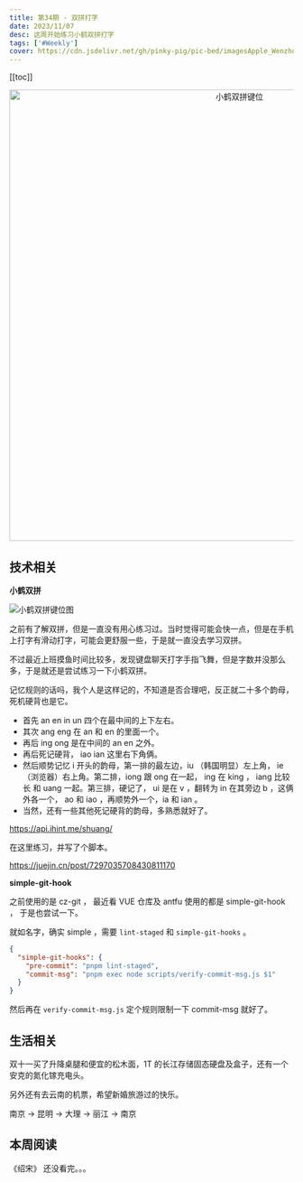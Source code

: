 ```yaml
---
title: 第34期 - 双拼打字
date: 2023/11/07
desc: 这周开始练习小鹤双拼打字
tags: ['#Weekly']
cover: https://cdn.jsdelivr.net/gh/pinky-pig/pic-bed/imagesApple_Wenzhou_Wallpaper_Mac.jpg
---
```


[[toc]]

<p align="center">
  <img alt="小鹤双拼键位" src="https://cdn.jsdelivr.net/gh/pinky-pig/pic-bed/images小鹤双拼键位.jpg" width=800 />
</p>

## 技术相关

**小鹤双拼**

![小鹤双拼键位图](https://cdn.jsdelivr.net/gh/pinky-pig/pic-bed/images小鹤双拼键位图.png)

之前有了解双拼，但是一直没有用心练习过。当时觉得可能会快一点，但是在手机上打字有滑动打字，可能会更舒服一些，于是就一直没去学习双拼。

不过最近上班摸鱼时间比较多，发现键盘聊天打字手指飞舞，但是字数并没那么多，于是就还是尝试练习一下小鹤双拼。

记忆规则的话吗，我个人是这样记的，不知道是否合理吧，反正就二十多个韵母，死机硬背也是它。

- 首先 an en in un 四个在最中间的上下左右。
- 其次 ang eng 在 an 和 en 的里面一个。
- 再后 ing ong 是在中间的 an en 之外。
- 再后死记硬背， iao ian 这里右下角俩。
- 然后顺势记忆 i 开头的韵母，第一排的最左边，iu （韩国明显）左上角， ie （浏览器）右上角。第二排，iong 跟 ong 在一起， ing 在 king ， iang 比较长 和 uang 一起。第三排，硬记了， ui 是在 v ，翻转为 in 在其旁边 b ，这俩外各一个， ao 和 iao ，再顺势外一个，ia 和 ian 。
- 当然，还有一些其他死记硬背的韵母，多熟悉就好了。

<https://api.ihint.me/shuang/>

在这里练习，并写了个脚本。

<https://juejin.cn/post/7297035708430811170>

**simple-git-hook**

之前使用的是 cz-git ， 最近看 VUE 仓库及 antfu 使用的都是 simple-git-hook ， 于是也尝试一下。

就如名字，确实 simple ，需要 `lint-staged` 和 `simple-git-hooks` 。

```json
{
  "simple-git-hooks": {
    "pre-commit": "pnpm lint-staged",
    "commit-msg": "pnpm exec node scripts/verify-commit-msg.js $1"
  }
}
```

然后再在 `verify-commit-msg.js` 定个规则限制一下 commit-msg 就好了。

## 生活相关

双十一买了升降桌腿和便宜的松木面，1T 的长江存储固态硬盘及盒子，还有一个安克的氮化镓充电头。

另外还有去云南的机票，希望新婚旅游过的快乐。

南京 -> 昆明 -> 大理 -> 丽江 -> 南京

## 本周阅读

《绍宋》 还没看完。。。
